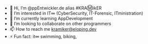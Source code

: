 - 👋 Hi, I’m @ppEntwickler.de alias #KRAⓂ️ikER
- 👀 I’m interested in IT∞ (CyberSecurity, IT-Forensic, ITministration)
- 🌱 I’m currently learning AppDevelopment
- 💞️ I’m looking to collaborate on other programmers
- 📫 How to reach me kramiker@eloping.dev
- ⚡ Fun fact: it∞ swimming, biking,

<!---
AppEntwickler/AppEntwickler is a ✨ special ✨ repository because its `README.md` (this file) appears on your GitHub profile.
You can click the Preview link to take a look at your changes.
--->

